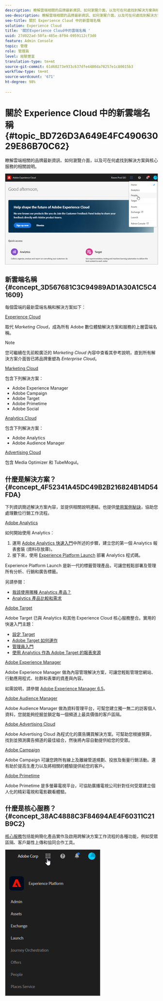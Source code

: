 ```yaml
---
description: 瞭解雲端相關的品牌最新資訊、如何瀏覽介面，以及可在何處找到解決方案與核心服務的相關說明。
seo-description: 瞭解雲端相關的品牌最新資訊、如何瀏覽介面，以及可在何處找到解決方案與核心服務的相關說明。
seo-title: 關於 Experience Cloud 中的新雲端名稱
solution: Experience Cloud
title: '關於Experience Cloud中的雲端名稱 '
uuid: 27d022ad-50fa-485e-8f94-0959112cf3d0
feature: Admin Console
topic: 管理
role: 管理員
level: 經驗豐富
translation-type: tm+mt
source-git-commit: 61d60273e933c637dfe4400da78257e1c80015b3
workflow-type: tm+mt
source-wordcount: '671'
ht-degree: 98%

---
```



# 關於 Experience Cloud 中的新雲端名稱 {#topic_BD726D3A649E4FC49063029E86B70C62}

瞭解雲端相關的品牌最新資訊、如何瀏覽介面，以及可在何處找到解決方案與核心服務的相關說明。

![](assets/cloud-pulldown.png)

## 新雲端名稱 {#concept_3D567681C3C94989AD1A30A1C5C41609}

每個雲端的最新雲端名稱和解決方案如下：

[Experience Cloud](https://www.adobe.com/tw/experience-cloud.html?promoid=FZPQZ2HS&amp;mv=other)

取代 *Marketing Cloud*，成為所有 Adobe 數位體驗解決方案和服務的上層雲端名稱。

>[!NOTE]
>
>您可繼續在先前較廣泛的 *Marketing Cloud* 內容中查看其參考說明，直到所有解決方案介面皆已將品牌重塑為 *Enterprise Cloud*。

[Marketing Cloud](https://www.adobe.com/tw/marketing-cloud.html)

包含下列解決方案：

* Adobe Experience Manager
* Adobe Campaign
* Adobe Target
* Adobe Primetime
* Adobe Social

[Analytics Cloud](https://www.adobe.com/tw/analytics-cloud.html)

包含下列解決方案：

* Adobe Analytics
* Adobe Audience Manager

[Advertising Cloud](https://www.adobe.com/tw/advertising/adobe-advertising-cloud.html)

包含 Media Optimizer 和 TubeMogul。

## 什麼是解決方案？  {#concept_4F52341A45DC49B2B216824B14D54FDA}

下列資訊簡述解決方案內容，並提供相關說明連結。也提供[使用案例秘訣](https://helpx.adobe.com/marketing-cloud/how-to/use-cases.html)，協助您處理數位行銷工作流程。

[Adobe Analytics](https://docs.adobe.com/content/help/zh-Hant/analytics/landing/home.html)

如何開始使用 Analytics：

1. 運用 [Adobe Analytics 快速入門](https://docs.adobe.com/content/help/zh-Hant/analytics/analyze/analysis-workspace/home.html)中所述的步驟，建立您的第一個 Analytics 報表套裝 (資料存放庫)。
1. 接下來，使用 [Experience Platform Launch](https://docs.adobe.com/content/help/zh-Hant/launch/using/intro/get-started/quick-start.html) 部署 Analytics 程式碼。

Experience Platform Launch 是新一代的標籤管理產品，可讓您輕鬆部署及管理所有分析、行銷和廣告標籤。

另請參閱：

* [我該使用哪種 Analytics 產品？](https://docs.adobe.com/content/help/zh-Hant/analytics/admin/admin-overview/which-analytics-tool.translate.html)
* [Analytics 產品比較和需求](https://docs.adobe.com/content/help/zh-Hant/analytics/admin/admin-overview/analytics-product-comparison.translate.html)

[Adobe Target](https://docs.adobe.com/content/help/zh-Hant/target/using/target-home.html)

Adobe Target 已與 Analytics 和其他 Experience Cloud 核心服務整合。實用的快速入門主題：

* [設定 Target](https://docs.adobe.com/content/help/zh-Hant/target/using/administer/administrating-target.translate.html)
* [Adobe Target 如何運作](https://docs.adobe.com/content/help/zh-Hant/target/using/introduction/how-target-works.translate.html)
* [管理員入門](https://docs.adobe.com/content/help/zh-Hant/target/using/administer/start-target.translate.html)
* [使用 Analytics 作為 Adobe Target 的報表來源 ](https://docs.adobe.com/content/help/zh-Hant/target/using/integrate/a4t/a4t.html)

[Adobe Experience Manager](https://helpx.adobe.com/tw/support/experience-manager/6-5.html)

Adobe Experience Manager 做為內容管理解決方案，可讓您輕鬆管理您網站、行動應用程式、社群和表單的資產與內容。

如需說明，請參閱 [Adobe Experience Manager 6.5](https://helpx.adobe.com/support/experience-manager/6-5.html)。

[Adobe Audience Manager](https://docs.adobe.com/content/help/zh-Hant/audience-manager/user-guide/aam-home.html)

Adobe Audience Manager 做為資料管理平台，可幫您建立獨一無二的訪客個人資料，您就能夠挖掘並鎖定每一個頻道上最具價值的客戶區隔。

[Adobe Advertising Cloud](https://docs.adobe.com/content/help/zh-Hant/release-notes/experience-cloud/current.html#adcloud)

Adobe Advertising Cloud 為程式化的廣告購買解決方案。可幫助您根據預算，找到並預測廣告頻道的最佳組合，然後將內容自動提供給您的受眾。

[Adobe Campaign](https://docs.adobe.com/content/help/en/campaign-standard/using/getting-started/about-adobe-campaign/campaign-orchestration.html)

Adobe Campaign 可讓您跨所有線上及離線管道規劃、投放及衡量行銷活動。還有助於提高生產力以及將相關的體驗提供給您的客戶。

[Adobe Primetime](https://help.adobe.com/en_US/primetime/)

Adobe Primetime 是多螢幕電視平台，可協助廣播電視公司針對任何受眾建立個人化的精彩電視和電影觀看體驗。

## 什麼是核心服務？  {#concept_38AC4888C3F84694AE4F60311C21B9C2}

[核心服務](https://docs.adobe.com/content/help/zh-Hant/core-services/interface/about-core-services/core-services-landing.html)包括能夠簡化產品實作及啟用跨解決方案工作流程的各種功能，例如受眾區隔、客戶屬性上傳和協同合作工具。

![](assets/core-services.png)
